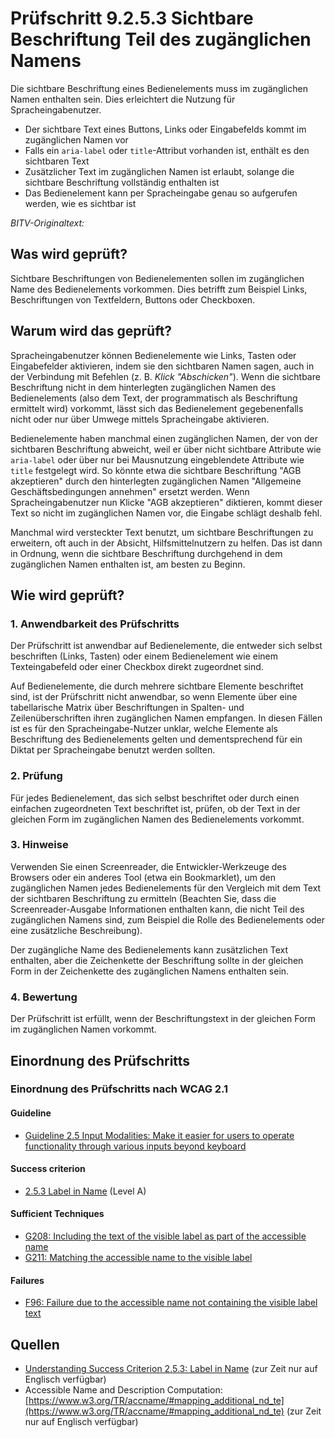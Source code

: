 # Prüfschritt 9.2.5.3 Sichtbare Beschriftung Teil des zugänglichen Namens

Die sichtbare Beschriftung eines Bedienelements muss im zugänglichen Namen enthalten sein. Dies erleichtert die Nutzung für Spracheingabenutzer.

-   Der sichtbare Text eines Buttons, Links oder Eingabefelds kommt im zugänglichen Namen vor
-   Falls ein `aria-label` oder `title`-Attribut vorhanden ist, enthält es den sichtbaren Text
-   Zusätzlicher Text im zugänglichen Namen ist erlaubt, solange die sichtbare Beschriftung vollständig enthalten ist
-   Das Bedienelement kann per Spracheingabe genau so aufgerufen werden, wie es sichtbar ist

_BITV-Originaltext:_

## Was wird geprüft?

Sichtbare Beschriftungen von Bedienelementen sollen im zugänglichen Name des Bedienelements vorkommen. Dies betrifft zum Beispiel Links, Beschriftungen von Textfeldern, Buttons oder Checkboxen.

## Warum wird das geprüft?

Spracheingabenutzer können Bedienelemente wie Links, Tasten oder Eingabefelder aktivieren, indem sie den sichtbaren Namen sagen, auch in der Verbindung mit Befehlen (z. B. _Klick "Abschicken"_). Wenn die sichtbare Beschriftung nicht in dem hinterlegten zugänglichen Namen des Bedienelements (also dem Text, der programmatisch als Beschriftung ermittelt wird) vorkommt, lässt sich das Bedienelement gegebenenfalls nicht oder nur über Umwege mittels Spracheingabe aktivieren.

Bedienelemente haben manchmal einen zugänglichen Namen, der von der sichtbaren Beschriftung abweicht, weil er über nicht sichtbare Attribute wie `aria-label` oder über nur bei Mausnutzung eingeblendete Attribute wie `title` festgelegt wird. So könnte etwa die sichtbare Beschriftung "AGB akzeptieren" durch den hinterlegten zugänglichen Namen "Allgemeine Geschäftsbedingungen annehmen" ersetzt werden. Wenn Spracheingabenutzer nun Klicke "AGB akzeptieren" diktieren, kommt dieser Text so nicht im zugänglichen Namen vor, die Eingabe schlägt deshalb fehl.

Manchmal wird versteckter Text benutzt, um sichtbare Beschriftungen zu erweitern, oft auch in der Absicht, Hilfsmittelnutzern zu helfen. Das ist dann in Ordnung, wenn die sichtbare Beschriftung durchgehend in dem zugänglichen Namen enthalten ist, am besten zu Beginn.

## Wie wird geprüft?

### 1\. Anwendbarkeit des Prüfschritts

Der Prüfschritt ist anwendbar auf Bedienelemente, die entweder sich selbst beschriften (Links, Tasten) oder einem Bedienelement wie einem Texteingabefeld oder einer Checkbox direkt zugeordnet sind.

Auf Bedienelemente, die durch mehrere sichtbare Elemente beschriftet sind, ist der Prüfschritt nicht anwendbar, so wenn Elemente über eine tabellarische Matrix über Beschriftungen in Spalten- und Zeilenüberschriften ihren zugänglichen Namen empfangen. In diesen Fällen ist es für den Spracheingabe-Nutzer unklar, welche Elemente als Beschriftung des Bedienelements gelten und dementsprechend für ein Diktat per Spracheingabe benutzt werden sollten.

### 2\. Prüfung

Für jedes Bedienelement, das sich selbst beschriftet oder durch einen einfachen zugeordneten Text beschriftet ist, prüfen, ob der Text in der gleichen Form im zugänglichen Namen des Bedienelements vorkommt.

### 3\. Hinweise

Verwenden Sie einen Screenreader, die Entwickler-Werkzeuge des Browsers oder ein anderes Tool (etwa ein Bookmarklet), um den zugänglichen Namen jedes Bedienelements für den Vergleich mit dem Text der sichtbaren Beschriftung zu ermitteln (Beachten Sie, dass die Screenreader-Ausgabe Informationen enthalten kann, die nicht Teil des zugänglichen Namens sind, zum Beispiel die Rolle des Bedienelements oder eine zusätzliche Beschreibung).

Der zugängliche Name des Bedienelements kann zusätzlichen Text enthalten, aber die Zeichenkette der Beschriftung sollte in der gleichen Form in der Zeichenkette des zugänglichen Namens enthalten sein.

### 4\. Bewertung

Der Prüfschritt ist erfüllt, wenn der Beschriftungstext in der gleichen Form im zugänglichen Namen vorkommt.

## Einordnung des Prüfschritts

### Einordnung des Prüfschritts nach WCAG 2.1

#### Guideline

-   [Guideline 2.5 Input Modalities: Make it easier for users to operate functionality through various inputs beyond keyboard](https://www.w3.org/TR/WCAG21/#input-modalities)

#### Success criterion

-   [2.5.3 Label in Name](https://www.w3.org/TR/WCAG21/#label-in-name) (Level A)

#### Sufficient Techniques

-   [G208: Including the text of the visible label as part of the accessible name](https://www.w3.org/WAI/WCAG21/Techniques/general/G208)
-   [G211: Matching the accessible name to the visible label](https://www.w3.org/WAI/WCAG21/Techniques/general/G211)

#### Failures

-   [F96: Failure due to the accessible name not containing the visible label text](https://www.w3.org/WAI/WCAG21/Techniques/failures/F96)

## Quellen

-   [Understanding Success Criterion 2.5.3: Label in Name](https://www.w3.org/WAI/WCAG21/Understanding/label-in-name) (zur Zeit nur auf Englisch verfügbar)
-   Accessible Name and Description Computation: [https://www.w3.org/TR/accname/#mapping_additional_nd_te](https://www.w3.org/TR/accname/#mapping_additional_nd_te) (zur Zeit nur auf Englisch verfügbar)
